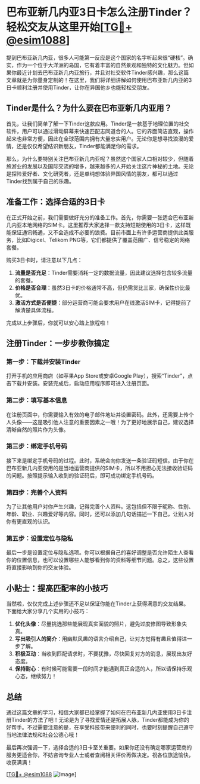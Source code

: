 # 巴布亚新几内亚3日卡怎么注册Tinder？轻松交友从这里开始[[TG💪+ @esim1088](https://t.me/s/esim1088)]

提到巴布亚新几内亚，很多人可能第一反应是这个国家的名字听起来很“硬核”。确实，作为一个位于大洋洲的岛国，它有着丰富的自然景观和独特的文化魅力。但如果你最近计划去巴布亚新几内亚旅行，并且对社交软件Tinder感兴趣，那么这篇文章就是为你量身定制的！在这里，我们将详细讲解如何使用巴布亚新几内亚的3日卡顺利注册并使用Tinder，让你在异国他乡也能轻松交朋友。

## Tinder是什么？为什么要在巴布亚新几内亚用？

首先，让我们简单了解一下Tinder这款应用。Tinder是一款基于地理位置的社交软件，用户可以通过滑动屏幕来快速匹配志同道合的人。它的界面简洁直观，操作起来也非常方便，因此在全球范围内拥有大量忠实用户。无论你是想寻找浪漫的爱情，还是仅仅希望结识新朋友，Tinder都能满足你的需求。

那么，为什么要特别关注巴布亚新几内亚呢？虽然这个国家人口相对较少，但随着旅游业的发展以及国际交流的增多，越来越多的人开始关注这片神秘的土地。无论是探险爱好者、文化研究者，还是单纯想体验异国风情的朋友，都可以通过Tinder找到属于自己的乐趣。

## 准备工作：选择合适的3日卡

在正式开始之前，我们需要做好充分的准备工作。首先，你需要一张适合巴布亚新几内亚本地网络的SIM卡。这里推荐大家选择一款支持短期使用的3日卡，这样既能保证通讯畅通，又不会造成不必要的浪费。目前市面上有许多运营商提供此类服务，比如Digicel、Telikom PNG等，它们都提供了覆盖范围广、信号稳定的网络套餐。

购买3日卡时，请注意以下几点：
1. **流量是否充足**：Tinder需要消耗一定的数据流量，因此建议选择包含较多流量的套餐。
2. **价格是否合理**：虽然3日卡的价格通常不高，但仍需货比三家，确保性价比最优。
3. **激活方式是否便捷**：部分运营商可能会要求用户在线激活SIM卡，记得提前了解清楚具体流程。

完成以上步骤后，你就可以安心踏上旅程啦！

## 注册Tinder：一步步教你搞定

### 第一步：下载并安装Tinder
打开手机的应用商店（如苹果App Store或安卓Google Play），搜索“Tinder”，点击下载并安装。安装完成后，启动应用程序即可进入注册页面。

### 第二步：填写基本信息
在注册页面中，你需要输入有效的电子邮件地址并设置密码。此外，还需要上传个人头像——这是吸引他人注意的重要因素之一哦！为了更好地展示自己，建议选择清晰自然的照片作为头像。

### 第三步：绑定手机号码
接下来是绑定手机号码的过程。此时，系统会向你发送一条验证码短信。由于你在巴布亚新几内亚使用的是当地运营商提供的SIM卡，所以不用担心无法接收验证码的问题。按照提示输入收到的验证码后，即可成功绑定手机号码。

### 第四步：完善个人资料
为了让其他用户对你产生兴趣，记得完善个人资料。这包括但不限于昵称、性别、年龄、职业、兴趣爱好等内容。同时，还可以添加几句话描述一下自己，让别人对你有更直观的认识。

### 第五步：设置定位与隐私
最后一步是设置定位与隐私选项。你可以根据自己的喜好调整是否允许陌生人查看你的位置信息，也可以设置哪些人能够看到你的资料等细节问题。总之，这些设置将直接影响到你的交友体验。

## 小贴士：提高匹配率的小技巧

当然啦，仅仅完成上述步骤还不足以保证你能在Tinder上获得满意的交友结果。下面给大家分享几个实用的小技巧：

1. **优化头像**：尽量挑选那些能展现真实面貌的照片，避免过度修图导致形象失真。
2. **写出吸引人的简介**：用幽默风趣的语言介绍自己，让对方觉得有趣且值得进一步了解。
3. **积极互动**：当收到匹配请求时，不要犹豫，尽快回复对方的消息，展现出友好态度。
4. **保持耐心**：有时候可能需要一段时间才能遇到真正合适的人，所以请保持乐观心态，继续努力！

## 总结

通过这篇文章的学习，相信大家都已经掌握了如何在巴布亚新几内亚使用3日卡注册Tinder的方法了吧！无论是为了寻找爱情还是拓展人脉，Tinder都能成为你的好帮手。不过需要注意的是，在享受科技带来便利的同时，也要时刻提醒自己遵守当地法律法规和社会公德心哦！

最后再次强调一下，选择合适的3日卡至关重要。如果你还没有确定哪家运营商的服务更适合你，不妨咨询专业人士或者查阅相关评价再做决定。祝各位旅途愉快，收获满满！

[[TG💪+ @esim1088](https://t.me/s/esim1088) ![Image](https://i.postimg.cc/4NQfJmqS/Snipaste-2025-05-13-00-14-12.png)]